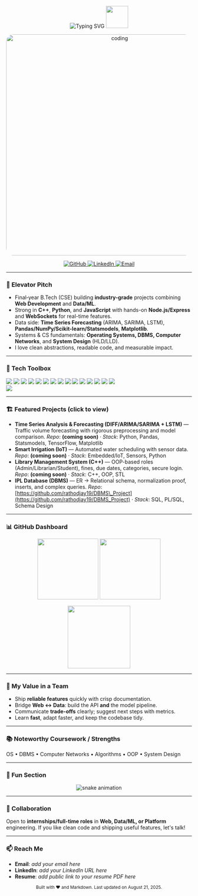 <!-- Profile README generated on August 21, 2025 -->

<!-- Hero Section -->

<p align="center">
  <img src="https://readme-typing-svg.demolab.com?font=Fira+Code&size=32&pause=1000&center=true&vCenter=true&width=1000&lines=Hi%2C+I'm+Jay+Rathod+(Iconic)!;Web+Developer+%7C+Data+%26+ML+Enthusiast;System+Design+Learner+%F0%9F%9A%80;Always+Learning+%26+Shipping+%F0%9F%9A%A7" alt="Typing SVG" />
  <img src="./assets/wave.gif" width="60" />
</p>

<!-- Coding GIF -->

<p align="center">
  <img alt="coding" style="border-radius:20px;" src="./assets/coding.gif" width="600"/>
</p>

<p align="center">
  <a href="https://github.com/rathodjay19">
    <img src="https://img.shields.io/badge/GitHub-@rathodjay19-181717?logo=github&style=for-the-badge" alt="GitHub"/>
  </a>
  <a href="https://www.linkedin.com/in/YOUR-LINKEDIN">
    <img src="https://img.shields.io/badge/LinkedIn-Jay%20Rathod-0A66C2?logo=linkedin&style=for-the-badge" alt="LinkedIn"/>
  </a>
  <a href="mailto:YOUR-EMAIL">
    <img src="https://img.shields.io/badge/Email-YOUR--EMAIL-EA4335?logo=gmail&style=for-the-badge" alt="Email"/>
  </a>
</p>

---

### 🚀 Elevator Pitch

* Final‑year B.Tech (CSE) building **industry-grade** projects combining **Web Development** and **Data/ML**.
* Strong in **C++**, **Python**, and **JavaScript** with hands-on **Node.js/Express** and **WebSockets** for real-time features.
* Data side: **Time Series Forecasting** (ARIMA, SARIMA, LSTM), **Pandas/NumPy/Scikit-learn/Statsmodels**, **Matplotlib**.
* Systems & CS fundamentals: **Operating Systems, DBMS, Computer Networks**, and **System Design** (HLD/LLD).
* I love clean abstractions, readable code, and measurable impact.

---

### 🧰 Tech Toolbox

<p>
  <!-- Languages -->
  <img src="https://img.shields.io/badge/C%2B%2B-00599C?logo=c%2B%2B&logoColor=white" />
  <img src="https://img.shields.io/badge/Python-3776AB?logo=python&logoColor=white" />
  <img src="https://img.shields.io/badge/JavaScript-F7DF1E?logo=javascript&logoColor=000" />
  <img src="https://img.shields.io/badge/SQL-1F6FEB?logo=postgresql&logoColor=white" />

  <!-- Frontend -->

  <img src="https://img.shields.io/badge/React-20232A?logo=react&logoColor=61DAFB" />
  <img src="https://img.shields.io/badge/HTML5-E34F26?logo=html5&logoColor=white" />
  <img src="https://img.shields.io/badge/CSS3-1572B6?logo=css3&logoColor=white" />
  <img src="https://img.shields.io/badge/Bootstrap-7952B3?logo=bootstrap&logoColor=white" />

  <!-- Backend -->

  <img src="https://img.shields.io/badge/Node.js-339933?logo=node.js&logoColor=white" />
  <img src="https://img.shields.io/badge/Express-000?logo=express&logoColor=white" />

  <!-- DB / Tools -->

  <img src="https://img.shields.io/badge/PostgreSQL-4169E1?logo=postgresql&logoColor=white" />
  <img src="https://img.shields.io/badge/MongoDB-47A248?logo=mongodb&logoColor=white" />
  <img src="https://img.shields.io/badge/Postman-FF6C37?logo=postman&logoColor=white" />
  <img src="https://img.shields.io/badge/Git-F05032?logo=git&logoColor=white" />
  <img src="https://img.shields.io/badge/Docker-2496ED?logo=docker&logoColor=white" />

  <!-- Compact overview via skillicons -->

  <br/>
  <a href="https://skillicons.dev">
    <img src="https://skillicons.dev/icons?i=cpp,python,js,ts,nodejs,express,react,html,css,bootstrap,git,github,linux,regex,bash,mysql,postgres,sqlite,redis,postman,md,latex,tensorflow,sklearn,pandas,numpy,matplotlib" />
  </a>
</p>

---

### 🏗️ Featured Projects (click to view)

* **Time Series Analysis & Forecasting (DIFF/ARIMA/SARIMA + LSTM)** — Traffic volume forecasting with rigorous preprocessing and model comparison.
  *Repo*: **(coming soon)** · *Stack*: Python, Pandas, Statsmodels, TensorFlow, Matplotlib
* **Smart Irrigation (IoT)** — Automated water scheduling with sensor data.
  *Repo*: **(coming soon)** · *Stack*: Embedded/IoT, Sensors, Python
* **Library Management System (C++)** — OOP-based roles (Admin/Librarian/Student), fines, due dates, categories, secure login.
  *Repo*: **(coming soon)** · *Stack*: C++, OOP, STL
* **IPL Database (DBMS)** — ER → Relational schema, normalization proof, inserts, and complex queries.
  *Repo*: [https://github.com/rathodjay19/DBMS\_Project](https://github.com/rathodjay19/DBMS_Project) · *Stack*: SQL, PL/SQL, Schema Design

---

### 📊 GitHub Dashboard

<p align="center">
  <img src="https://github-readme-streak-stats.herokuapp.com/?user=rathodjay19" height="165" />
  <img src="https://github-readme-stats.vercel.app/api?username=rathodjay19&show_icons=true&rank_icon=github" height="165" />
</p>
<p align="center">
  <img src="https://github-readme-stats.vercel.app/api/top-langs/?username=rathodjay19&layout=compact" height="170" />
</p>

---

### 🧪 My Value in a Team

* Ship **reliable features** quickly with crisp documentation.
* Bridge **Web ↔ Data**: build the API **and** the model pipeline.
* Communicate **trade-offs** clearly; suggest next steps with metrics.
* Learn **fast**, adapt faster, and keep the codebase tidy.

---

### 📚 Noteworthy Coursework / Strengths

OS • DBMS • Computer Networks • Algorithms • OOP • System Design

---

### 🐍 Fun Section

<p align="center">
  <img src="https://raw.githubusercontent.com/202201255/202201255/output/snake.svg" alt="snake animation"/>
</p>

---

### 🤝 Collaboration

Open to **internships/full-time roles** in **Web, Data/ML, or Platform** engineering.
If you like clean code and shipping useful features, let's talk!

---

### 📫 Reach Me

* **Email**: *add your email here*
* **LinkedIn**: *add your LinkedIn URL here*
* **Resume**: *add public link to your resume PDF here*

<p align="center">
  <sub>Built with ❤️ and Markdown. Last updated on August 21, 2025.</sub>
</p>
